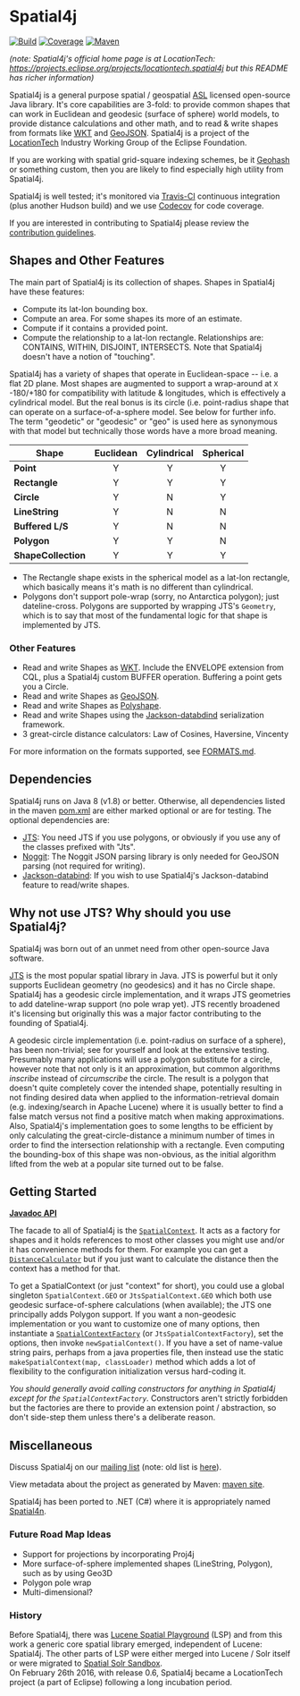 # Spatial4j

[![Build](https://github.com/locationtech/spatial4j/actions/workflows/build.yml/badge.svg)](ttps://github.com/locationtech/spatial4j/actions)
[![Coverage](https://img.shields.io/codecov/c/github/locationtech/spatial4j.svg)](https://codecov.io/github/locationtech/spatial4j/)
[![Maven](https://img.shields.io/maven-central/v/org.locationtech.spatial4j/spatial4j.svg)](https://maven-badges.herokuapp.com/maven-central/org.locationtech.spatial4j/spatial4j/)

_(note: Spatial4j's official home page is at LocationTech: https://projects.eclipse.org/projects/locationtech.spatial4j
but this README has richer information)_ 

Spatial4j is a general purpose spatial / geospatial [ASL](http://www.apache.org/licenses/LICENSE-2.0.html) licensed open-source Java library. It's core capabilities are 3-fold: to provide common shapes that can work in Euclidean and geodesic (surface of sphere) world models, to provide distance calculations and other math, and to read & write shapes from formats like [WKT](http://en.wikipedia.org/wiki/Well-known_text) and [GeoJSON](http://geojson.org/geojson-spec.html#geometry-objects).  Spatial4j is a project of the [LocationTech](http://www.locationtech.org) Industry Working Group of the Eclipse Foundation.

If you are working with spatial grid-square indexing schemes, be it [Geohash](http://en.wikipedia.org/wiki/Geohash) or something custom, then you are likely to find especially high utility from Spatial4j.

Spatial4j is well tested; it's monitored via [Travis-CI](https://travis-ci.org/locationtech/spatial4j) continuous integration (plus another Hudson build) and we use [Codecov](https://codecov.io/github/locationtech/spatial4j/) for code coverage.

If you are interested in contributing to Spatial4j please review the [contribution guidelines](CONTRIBUTING.md).

## Shapes and Other Features

The main part of Spatial4j is its collection of shapes.  Shapes in Spatial4j have these features:

* Compute its lat-lon bounding box.
* Compute an area.  For some shapes its more of an estimate.
* Compute if it contains a provided point.
* Compute the relationship to a lat-lon rectangle. Relationships are: CONTAINS, WITHIN, DISJOINT, INTERSECTS.  Note that Spatial4j doesn't have a notion of "touching".

Spatial4j has a variety of shapes that operate in Euclidean-space -- i.e. a flat 2D plane.  Most shapes are augmented to support a wrap-around at `X` -180/+180 for compatibility with latitude & longitudes, which is effectively a cylindrical model.  But the real bonus is its circle (i.e. point-radius shape that can operate on a surface-of-a-sphere model.  See below for further info.  The term "geodetic" or "geodesic" or "geo" is used here as synonymous with that model but technically those words have a more broad meaning.

| Shape      | Euclidean | Cylindrical | Spherical|
| -----------|:---------:|:-----------:|:--------:|
| **Point**      | Y     | Y           | Y        |
| **Rectangle**  | Y     | Y           | Y        |
| **Circle**     | Y     | N           | Y        |
| **LineString** | Y     | N           | N        |
| **Buffered L/S** | Y   | N           | N        |
| **Polygon**    | Y     | Y           | N        |
| **ShapeCollection** | Y | Y          | Y        |

* The Rectangle shape exists in the spherical model as a lat-lon rectangle, which basically means it's math is no different than cylindrical.
* Polygons don't support pole-wrap (sorry, no Antarctica polygon); just dateline-cross.  Polygons are supported by wrapping JTS's `Geometry`, which is to say that most of the fundamental logic for that shape is implemented by JTS.

### Other Features

* Read and write Shapes as [WKT](http://en.wikipedia.org/wiki/Well-known_text).  Include the ENVELOPE extension from CQL, plus a Spatial4j custom BUFFER operation. Buffering a point gets you a Circle.
* Read and write Shapes as [GeoJSON](http://geojson.org/geojson-spec.html#geometry-objects). 
* Read and write Shapes as [Polyshape](FORMATS.md#polyshape).
* Read and write Shapes using the [Jackson-databdind](https://github.com/FasterXML/jackson-databind) serialization framework.
* 3 great-circle distance calculators: Law of Cosines, Haversine, Vincenty

For more information on the formats supported, see [FORMATS.md](FORMATS.md).

## Dependencies

Spatial4j runs on Java 8 (v1.8) or better.  Otherwise, all dependencies listed in the maven [pom.xml](pom.xml) are either marked optional or are for testing. The optional dependencies are:
* [JTS](https://github.com/locationtech/jts):  You need JTS if you use polygons, or obviously if you use any of the classes prefixed with "Jts".
* [Noggit](https://github.com/yonik/noggit): The Noggit JSON parsing library is only needed for GeoJSON parsing (not required for writing).
* [Jackson-databind](https://github.com/FasterXML/jackson-databind): If you wish to use Spatial4j's Jackson-databind feature to read/write shapes.

## Why not use JTS? Why should you use Spatial4j?

Spatial4j was born out of an unmet need from other open-source Java software.

[JTS](https://sourceforge.net/projects/jts-topo-suite/) is the most popular spatial library in Java. 
JTS is powerful but it only supports Euclidean geometry (no geodesics) and it has no Circle shape.
Spatial4j has a geodesic circle implementation, and it wraps JTS geometries to add dateline-wrap support (no pole wrap yet).
JTS recently broadened it's licensing but originally this was a major factor contributing to the founding of Spatial4j. 

A geodesic circle implementation (i.e. point-radius on surface of a sphere), has been non-trivial; see for yourself and look at the extensive testing.  Presumably many applications will use a polygon substitute for a circle, however note that not only is it an approximation, but common algorithms *inscribe* instead of *circumscribe* the circle. The result is a polygon that doesn't quite completely cover the intended shape, potentially resulting in not finding desired data when applied to the information-retrieval domain (e.g. indexing/search in Apache Lucene) where it is usually better to find a false match versus not find a positive match when making approximations.  Also, Spatial4j's implementation goes to some lengths to be efficient by only calculating the great-circle-distance a minimum number of times in order to find the intersection relationship with a rectangle.  Even computing the bounding-box of this shape was non-obvious, as the initial algorithm lifted from the web at a popular site turned out to be false.

## Getting Started

**[Javadoc API](https://locationtech.github.io/spatial4j/apidocs/)**

The facade to all of Spatial4j is the [`SpatialContext`](https://locationtech.github.io/spatial4j/apidocs/org/locationtech/spatial4j/context/SpatialContext.html).
It acts as a factory for shapes and it holds references to most other classes you might use and/or it has convenience methods for them.
For example you can get a [`DistanceCalculator`](https://locationtech.github.io/spatial4j/apidocs/org/locationtech/spatial4j/distance/DistanceCalculator.html) but if you just want to calculate the distance then the context has a method for that.

To get a SpatialContext (or just "context" for short), you could use a global singleton `SpatialContext.GEO` or `JtsSpatialContext.GEO` which both use geodesic surface-of-sphere calculations (when available); the JTS one principally adds Polygon support.
If you want a non-geodesic implementation or you want to customize one of many options, then instantiate a [`SpatialContextFactory`](https://locationtech.github.io/spatial4j/apidocs/org/locationtech/spatial4j/context/SpatialContextFactory.html) (or `JtsSpatialContextFactory`), set the options, then invoke `newSpatialContext()`.
If you have a set of name-value string pairs, perhaps from a java properties file, then instead use the static `makeSpatialContext(map, classLoader)` method which adds a lot of flexibility to the configuration initialization versus hard-coding it.

*You should generally avoid calling constructors for anything in Spatial4j except for the `SpatialContextFactory`.* Constructors aren't strictly forbidden but the factories are there to provide an extension point / abstraction, so don't side-step them unless there's a deliberate reason.

## Miscellaneous

Discuss Spatial4j on our [mailing list](https://locationtech.org/mailman/listinfo/spatial4j-dev) (note: old list is [here](http://spatial4j.16575.n6.nabble.com/)).

View metadata about the project as generated by Maven: [maven site](https://locationtech.github.io/spatial4j/).

Spatial4j has been ported to .NET (C#) where it is appropriately named [Spatial4n](https://github.com/Spatial4n/Spatial4n).

### Future Road Map Ideas

* Support for projections by incorporating Proj4j
* More surface-of-sphere implemented shapes (LineString, Polygon), such as by using Geo3D
* Polygon pole wrap
* Multi-dimensional?

### History

Before Spatial4j, there was [Lucene Spatial Playground](http://code.google.com/p/lucene-spatial-playground/) (LSP) and 
from this work a generic core spatial library emerged, independent of Lucene: Spatial4j. 
The other parts of LSP were either merged into Lucene / Solr itself or were migrated to
[Spatial Solr Sandbox](https://github.com/ryantxu/spatial-solr-sandbox).  
On February 26th 2016, with release 0.6, Spatial4j became a LocationTech project (a part of Eclipse) following a long
incubation period.
